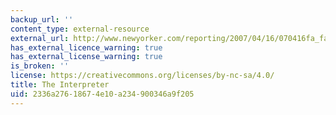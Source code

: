 ```yaml
---
backup_url: ''
content_type: external-resource
external_url: http://www.newyorker.com/reporting/2007/04/16/070416fa_fact_colapinto
has_external_licence_warning: true
has_external_license_warning: true
is_broken: ''
license: https://creativecommons.org/licenses/by-nc-sa/4.0/
title: The Interpreter
uid: 2336a276-1867-4e10-a234-900346a9f205
---
```

